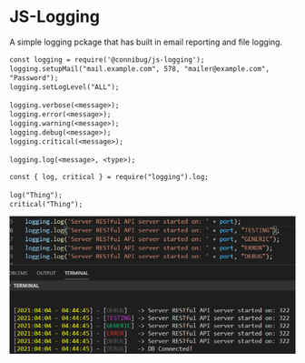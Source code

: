 # JS-Logging

A simple logging pckage that has built in email reporting and file logging.

```
const logging = require('@connibug/js-logging');
logging.setupMail("mail.example.com", 578, "mailer@example.com", "Password");
logging.setLogLevel("ALL");

logging.verbose(<message>);
logging.error(<message>);
logging.warning(<message>);
logging.debug(<message>);
logging.critical(<message>);

logging.log(<message>, <type>);
```

```
const { log, critical } = require("logging").log;

log("Thing");
critical("Thing");
```

![alt text](Assets/img.png)
